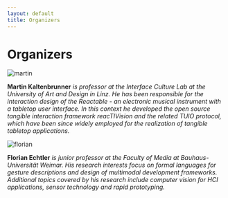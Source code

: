 ```yaml
---
layout: default
title: Organizers
---
```


<div id="organizers">
  <h1 class="pageTitle">Organizers</h1>
  <div class="organizersContent">
    <div class="organizer">
      <div class="circular-img">
        <img alt="martin" src="/workshop/assets/img/martin.jpg">
      </div>  
      <p>
        <strong>Martin Kaltenbrunner</strong> <em> is professor at the Interface Culture Lab at the University of Art and Design in Linz. He has been responsible for the interaction design of the Reactable - an electronic musical instrument with a tabletop user interface. In this context he developed the open source tangible interaction framework reacTIVision and the related TUIO protocol, which have been since widely employed for the realization of tangible tabletop applications.</em>
      </p>
    </div>
    <div class="organizer">
      <div class="circular-img">
        <img alt="florian" src="/workshop/assets/img/florian.png">
      </div>
      <p>
        <strong>Florian Echtler</strong> <em> is junior professor at the Faculty of Media at Bauhaus-Universit&auml;t Weimar. His research interests focus on formal languages for gesture descriptions and design of multimodal development frameworks. Additional topics covered by his research include computer vision for HCI applications, sensor technology and rapid prototyping.</em>
      </p>
    </div>
  </div>
</div>
